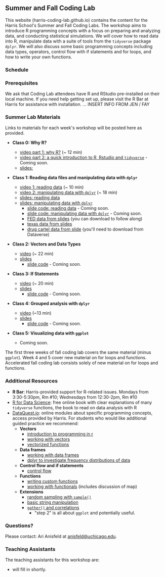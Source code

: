 ## Summer and Fall Coding Lab

This website (harris-coding-lab.github.io) contains the content for the Harris School's Summer and Fall Coding Labs. The workshop aims to introduce R programming concepts with a focus on preparing and analyzing data, and conducting statistical simulations. We will cover how to read data into R,  manipulate data with a suite of tools from the `tidyverse` package `dplyr`. We will also discuss some basic programming concepts including data types, operators, control flow with if statements and for loops, and how to write your own functions.

### Schedule

### Prerequisites

We ask that Coding Lab attendees have R and RStudio pre-installed on their local machine. If you need help getting set up, please visit the R Bar at Harris for assistance with installation. ... INSERT INFO FROM JEN / FAY

### Summer Lab Materials

Links to materials for each week's workshop will be posted here as provided.


- **Class 0: Why R?**
  - [video part 1: why R?](https://youtu.be/ptcdtMXbHkk) (~ 12 min)
  - [video part 2: a quick introduction to R, Rstudio and `tidyverse`]() - Coming soon.
  - [slides:](slides/00_introduction.pdf)

- **Class 1: Reading data files and manipulating data with `dplyr`**
  - [video 1: reading data](https://youtu.be/WwoMJODwFOQ) (~ 10 min)
  - [video 2: manipulating data with `dplyr`](https://youtu.be/o1a-9-RvNc4) (~ 18 min)
  - [slides: reading data](slides/01a_reading-data.pdf)
  - [slides: manipulating data with `dplyr`](slides/02a_dplyr-manipulating-data.pdf)
    - [slide code: reading data](code/01a_reading-data.R) - Coming soon.
    - [slide code: manipulating data with `dplyr`](code/01a_reading-data.R) - Coming soon.
    - [FED data from slides](data/SCE-Public-LM-Quarterly-Microdata.xlsx) (you can download to follow along)
    - [texas data from slides](data/texas_housing_data.csv)
    - [drug cartel data from slide](https://dataverse.harvard.edu/file.xhtml?persistentId=doi:10.7910/DVN/VIXNNE/XH5ZQU&version=1.0) (you'll need to download from Dataverse)

- **Class 2: Vectors and Data Types**
  - [video](https://youtu.be/0MIeGk_xwiQ) (~ 22 min)
  - [slides](slides/02_vectors-and-data-types.pdf)
    - [slide code](code/02_vectors-and-data-types.R) - Coming soon.

- **Class 3: If Statements**
  - [video](https://youtu.be/WwoMJODwFOQ) (~ 20 min)
  - [slides](slides/03_if-statements.html)
    - [slide code](code/03_if-statements.R) - Coming soon.

- **Class 4: Grouped analysis with `dplyr`**
  - [video](https://youtu.be/9EQ9WB90VPw) (~13 min)
  - [slides](slides/04_grouped-data.pdf)
    - [slide code](code/04_grouped-data.R) - Coming soon.

- **Class 5: Visualizing data with `ggplot`**
  - Coming soon.


The first three weeks of fall coding lab covers the same material (minus `ggplot`).
Week 4 and 5 cover new material on for loops and functions.
Accelerated fall coding lab consists solely of new material on for loops and functions.


### Additional Resources

- **R Bar**: Harris-provided support for R-related issues. Mondays from 3:30-5:30pm, Rm #10; Wednesdays from 12:30-2pm, Rm #10
- [R for Data Science](https://r4ds.had.co.nz/): free online book with clear explanations of many `tidyverse` functions, the book to read on data analysis with R
- [DataQuest.io](https://www.dataquest.io): online modules about specific programming concepts, access provided by Harris. For students who would like additional guided practice we recommend:
  - **Vectors**
    - [introduction to programming in r](https://app.dataquest.io/m/332/introduction-to-programming-in-r)
    - [working with vectors](https://app.dataquest.io/m/333/working-with-vectors)
    - [vectorized functions](https://app.dataquest.io/m/339/working-with-vectorized-functions)
  - **Data frames**
    - [working with data frames](https://app.dataquest.io/m/336/working-with-data-frames/)
    - [dplyr to investigate frequency distributions of data](https://app.dataquest.io/m/396/frequency-distributions)
  - **Control flow and if statements**
    - [control flow](https://app.dataquest.io/m/338/working-with-control-structures)
  - **Functions**
    - [writing custom functions](https://app.dataquest.io/m/340/writing-custom-functions)
    - [working with functionals](https://app.dataquest.io/m/341/working-with-functionals) (includes discussion of map)
  - **Extensions**
     - [random sampling with `sample()`](https://app.dataquest.io/m/393/simple-random-sampling)
     - [basic string manipulation](https://app.dataquest.io/m/342/fundamentals-of-string-manipulation)
     - [`gather()` and correlations](https://app.dataquest.io/m/325/correlations-and-reshaping-data/4/gathering-data-into-columns)
       - "step 2" is all about `ggplot` and potentially useful.


### Questions?

Please contact: Ari Anisfeld at anisfeld@uchicago.edu.

### Teaching Assistants

The teaching assistants for this workshop are:

- will fill in shortly.
